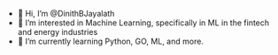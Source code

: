 - 👋 Hi, I’m @DinithBJayalath
- 👀 I’m interested in Machine Learning, specifically in ML in the fintech and energy industries
- 🌱 I’m currently learning Python, GO, ML, and more.


<!---
DinithBJayalath/DinithBJayalath is a ✨ special ✨ repository because its `README.md` (this file) appears on your GitHub profile.
You can click the Preview link to take a look at your changes.
--->
